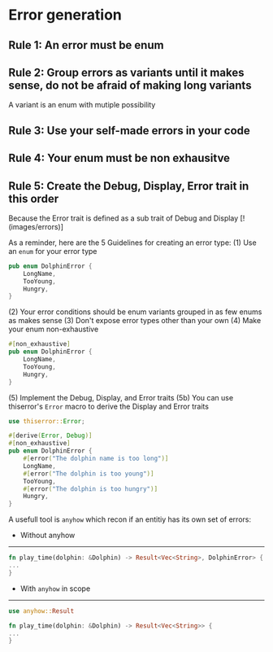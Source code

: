 # Error generation

## Rule 1: An error must be enum

## Rule 2: Group errors as variants until it makes sense, do not be afraid of making long variants
A variant is an enum with mutiple possibility

## Rule 3: Use your self-made errors in your code 

## Rule 4: Your enum must be non exhausitve 

## Rule 5: Create the Debug, Display, Error trait in this order  
Because the Error trait is defined as a sub trait of Debug and Display
[!(images/errors)]


As a reminder, here are the 5 Guidelines for creating an error type:
(1) Use an `enum` for your error type
```rust
pub enum DolphinError {
    LongName,
    TooYoung,
    Hungry,
}
```
(2) Your error conditions should be enum variants grouped in as few enums as makes sense
(3) Don't expose error types other than your own
(4) Make your enum non-exhaustive
```rust
#[non_exhaustive]
pub enum DolphinError {
    LongName,
    TooYoung,
    Hungry,
}
```
(5) Implement the Debug, Display, and Error traits
(5b) You can use thiserror's `Error` macro to derive the Display and Error traits
```rust
use thiserror::Error;

#[derive(Error, Debug)]
#[non_exhaustive]
pub enum DolphinError {
    #[error("The dolphin name is too long")]
    LongName,
    #[error("The dolphin is too young")]
    TooYoung,
    #[error("The dolphin is too hungry")]
    Hungry,
}
```

A usefull tool is ```anyhow``` which recon if an entitiy has its own set of errors:

- Without anyhow
-----------------------------------------
```rust
fn play_time(dolphin: &Dolphin) -> Result<Vec<String>, DolphinError> {
...
}
```

- With ```anyhow``` in scope
---------------------------------------
``` rust
use anyhow::Result

fn play_time(dolphin: &Dolphin) -> Result<Vec<String>> {
...
}
```
